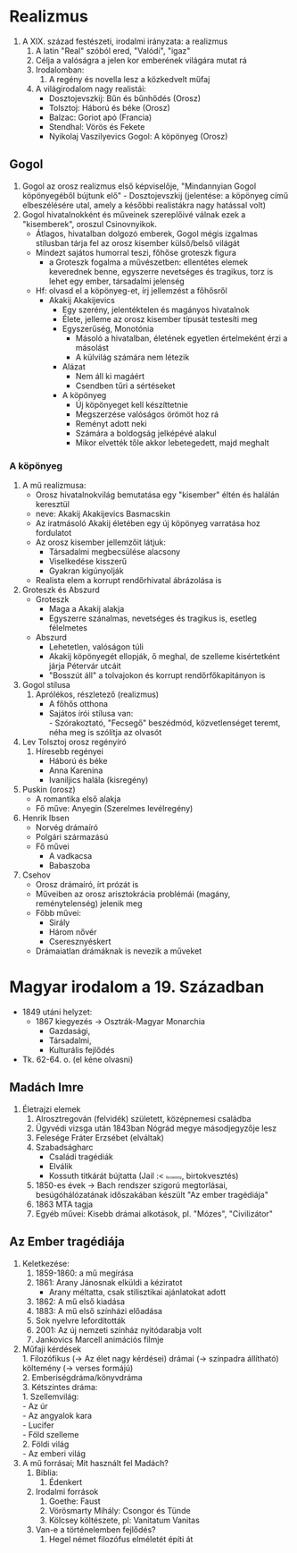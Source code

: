 # Realizmus  
1. A XIX. század festészeti, irodalmi irányzata: a realizmus  
	1. A latin "Real" szóból ered, "Valódi", "igaz"  
	2. Célja a valóságra a jelen kor emberének világára mutat rá  
	3. Irodalomban:  
		1. A regény és novella lesz a közkedvelt műfaj  
	4. A világirodalom nagy realistái:  
		- Dosztojevszkij: Bűn és bűnhődés (Orosz)  
		- Tolsztoj: Háború és béke (Orosz)  
		- Balzac: Goriot apó (Francia)  
		- Stendhal: Vörös és Fekete  
		- Nyikolaj Vaszilyevics Gogol: A köpönyeg (Orosz)  
## Gogol  
1. Gogol az orosz realizmus első képviselője, "Mindannyian Gogol köpönyegéből bújtunk elő" - Dosztojevszkij (jelentése: a köpönyeg című elbeszélésére utal, amely a későbbi realistákra nagy hatással volt)  
2. Gogol hivatalnokként és műveinek szereplőivé válnak ezek a "kisemberek", oroszul Csinovnyikok.  
	- Átlagos, hivatalban dolgozó emberek, Gogol mégis izgalmas stílusban tárja fel az orosz kisember külső/belső világát  
	- Mindezt sajátos humorral teszi, főhőse groteszk figura  
		- a Groteszk fogalma a művészetben: ellentétes elemek keverednek benne, egyszerre nevetséges és tragikus, torz is lehet egy ember, társadalmi jelenség  
	- Hf: olvasd el a köpönyeg-et, írj jellemzést a főhősről  
		- Akakij Akakijevics  
			- Egy szerény, jelentéktelen és magányos hivatalnok  
			- Élete, jelleme az orosz kisember típusát testesíti meg  
			- Egyszerűség, Monotónia  
				- Másoló a hivatalban, életének egyetlen értelmeként érzi a másolást  
				- A külvilág számára nem létezik  
			- Alázat  
				- Nem áll ki magáért  
				- Csendben tűri a sértéseket  
			- A köpönyeg  
				- Új köpönyeget kell készíttetnie  
				- Megszerzése valóságos örömöt hoz rá  
				- Reményt adott neki  
				- Számára a boldogság jelképévé alakul  
				- Mikor elvették tőle akkor lebetegedett, majd meghalt  
### A köpönyeg  
1. A mű realizmusa:  
	- Orosz hivatalnokvilág bemutatása egy "kisember" éltén és halálán keresztül  
	- neve: Akakij Akakijevics Basmacskin  
	- Az iratmásoló Akakij életében egy új köpönyeg varratása hoz fordulatot  
	- Az orosz kisember jellemzőit látjuk:  
		- Társadalmi megbecsülése alacsony  
		- Viselkedése kisszerű  
		- Gyakran kigúnyolják  
	- Realista elem a korrupt rendőrhivatal ábrázolása is  
2. Groteszk és Abszurd  
	- Groteszk  
		- Maga a Akakij alakja  
		- Egyszerre szánalmas, nevetséges és tragikus is, esetleg félelmetes  
	- Abszurd  
		- Lehetetlen, valóságon túli  
		- Akakij köpönyegét ellopják, ő meghal, de szelleme kisértetként járja Pétervár utcáit  
		- "Bosszút áll" a tolvajokon és korrupt rendőrfőkapitányon is  
3. Gogol stílusa  
	1. Aprólékos, részletező (realizmus)  
		- A főhős otthona  
		- Sajátos írói stílusa van:  
				- Szórakoztató, "Fecsegő" beszédmód, közvetlenséget teremt, néha meg is szólítja az olvasót  
4. Lev Tolsztoj orosz regényíró  
	1. Híresebb regényei  
		- Háború és béke  
		- Anna Karenina  
		- Ivaniljics halála (kisregény)  
5. Puskin (orosz)  
	- A romantika első alakja  
	- Fő műve: Anyegin (Szerelmes levélregény)  
6. Henrik Ibsen  
	- Norvég drámaíró  
	- Polgári származású  
	- Fő művei  
		- A vadkacsa  
		- Babaszoba  
7. Csehov  
	- Orosz drámaíró, írt prózát is  
	- Műveiben az orosz arisztokrácia problémái (magány, reménytelenség) jelenik meg  
	- Főbb művei:  
		- Sirály  
		- Három nővér  
		- Cseresznyéskert  
	- Drámaiatlan drámáknak is nevezik a műveket  
# Magyar irodalom a 19. Században  
- 1849 utáni helyzet:  
	- 1867 kiegyezés -> Osztrák-Magyar Monarchia  
		- Gazdasági,  
		- Társadalmi,  
		- Kulturális fejlődés  
- Tk. 62-64. o. (el kéne olvasni)  
## Madách Imre  
1. Életrajzi elemek  
	1. Alrosztregován (felvidék) született, középnemesi családba  
	2. Ügyvédi vizsga után 1843ban Nógrád megye másodjegyzője lesz  
	3. Felesége Fráter Erzsébet (elváltak)  
	4. Szabadságharc  
		- Családi tragédiák  
		- Elválik  
		- Kossuth titkárát bújtatta (Jail :< <span style="font-size:6px;">Boowomp</span>, birtokvesztés)  
	5. 1850-es évek -> Bach rendszer szigorú megtorlásai, besúgóhálózatának időszakában készült "Az ember tragédiája"  
	6. 1863 MTA tagja  
	7. Egyéb művei: Kisebb drámai alkotások, pl. "Mózes", "Civilizátor"  
## Az Ember tragédiája  
1. Keletkezése:  
	1. 1859-1860: a mű megírása  
	2. 1861: Arany Jánosnak elküldi a kéziratot  
		- Arany méltatta, csak stilisztikai ajánlatokat adott  
	3. 1862: A mű első kiadása  
	4. 1883: A mű első színházi előadása  
	5. Sok nyelvre lefordították  
	6. 2001: Az új nemzeti színház nyitódarabja volt  
	7. Jankovics Marcell animációs filmje  
2. Műfaji kérdések  
		1. Filozófikus (-> Az élet nagy kérdései) drámai (-> színpadra állítható) költemény (-> verses formájú)  
		2. Emberiségdráma/könyvdráma  
		3. Kétszintes dráma:  
			1. Szellemvilág:  
				- Az úr  
				- Az angyalok kara  
				- Lucifer  
				- Föld szelleme  
		2. Földi világ  
				- Az emberi világ  
3. A mű forrásai; Mit használt fel Madách?  
	1. Biblia:  
		1. Édenkert  
	2. Irodalmi források  
		1. Goethe: Faust  
		2. Vörösmarty Mihály: Csongor és Tünde  
		3. Kölcsey költészete, pl: Vanitatum Vanitas  
	3. Van-e a történelemben fejlődés?  
		1. Hegel német filozófus elméletét építi át  
